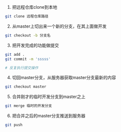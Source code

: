 

1. 把远程仓库clone到本地

```bash
git clone 远程仓库路径
```

2. 从master上切出来一个新的分支，在其上面做开发

```bash
git checkout -b 分支名
```

3. 把开发完成的功能做提交

```bash
git add .
git commit -m 'sssss'

# 反复执行提交操作
```

4. 切回master分支，从服务器获取master分支最新的内容

```bash
git checkout master
```

5. 合并刚才的临时开发分支到master之上

```bash
git merge 临时的开发分支
```

6. 把合并之后的master分支推送到服务器

```bash
git push
```

